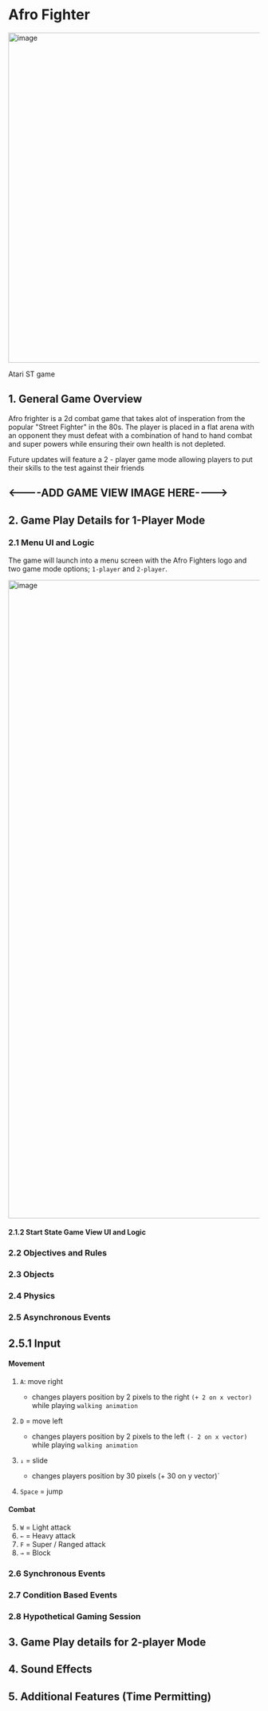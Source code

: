 # Afro Fighter
<img width="661" alt="image" src="https://user-images.githubusercontent.com/104709648/212534347-650c2086-21f9-4969-817d-ceba8d2ad440.png">

Atari ST game 
## 1. General Game Overview

Afro frighter is a 2d combat game that takes alot of insperation from the popular "Street Fighter" in the 80s. The player is placed in a flat arena with an opponent they must defeat with a combination of hand to hand combat and super powers while ensuring their own health is not depleted. 

Future updates will feature a 2 - player game mode allowing players to put their skills to the test against their friends

## <----ADD GAME VIEW IMAGE HERE---->


## 2. Game Play Details for 1-Player Mode

### 2.1 Menu UI and Logic

The game will launch into a menu screen with the Afro Fighters logo and two game mode options; `1-player` and `2-player`.

<img width="1278" alt="image" src="https://user-images.githubusercontent.com/104709648/212534147-c337e600-f758-4e38-99d8-041f3ae5bbfe.png">

#### 2.1.2 Start State Game View UI and Logic

### 2.2 Objectives and Rules

### 2.3 Objects

### 2.4 Physics

### 2.5 Asynchronous Events

## 2.5.1  Input

#### Movement

1. `A`: move right
   - changes players position by 2 pixels to the right `(+ 2 on x vector)` while playing         `walking animation` 
   
2. `D`       = move left
   - changes players position by 2 pixels to the left `(- 2 on x vector)` while playing    `walking animation`
   
3. `↓`       = slide
   - changes players position by 30 pixels (+ 30 on y vector)`
   
4. `Space`   = jump

#### Combat

5. `W`       = Light attack
6. `←`       = Heavy attack
7. `F`       = Super / Ranged attack
8. `→`       = Block

### 2.6 Synchronous Events

### 2.7 Condition Based Events

### 2.8 Hypothetical Gaming Session

## 3. Game Play details for 2-player Mode

## 4. Sound Effects

## 5. Additional Features (Time Permitting)



